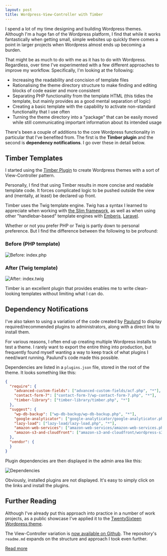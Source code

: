 ```yaml
---
layout: post
title: Wordpress-View-Controller with Timber
---
```


I spend a lot of my time designing and building Wordpress themes. Although I'm a huge fan of the Wordpress platform, I find that while it works fantastically when getting small, simple websites up quickly there comes a point in larger projects when Wordpress almost ends up becoming a burden.

That might be as much to do with me as it has to do with Wordpress. Regardless, over time I've experimented with a few different approaches to improve my workflow. Specifically, I'm looking at the following:

* Increasing the readability and concision of template files
* Rationalising the theme directory structure to make finding and editing blocks of code easier and more consistent
* Separating PHP functionality from the template HTML (this tidies the template, but mainly provides as a good mental separation of logic)
* Creating a basic template with the capability to activate non-standard functionality that I use often
* Turning the theme directory into a "package" that can be easily moved while still communicating important information about its intended usage

There's been a couple of additions to the core Wordpress functionality in particular that I've benefited from. The first is the **Timber plugin** and the second is **dependency notifications**. I go over these in detail below.

## Timber Templates
I started using the [Timber Plugin](https://github.com/jarednova/timber) to create Wordpress themes with a sort of View-Controller pattern.

Personally, I find that using Timber results in more concise and readable template code. It forces complicated logic to be pushed outside the view and (mentally, at least) be declared up front.

Timber uses the Twig template engine. Twig has a syntax I learned to appreciate when working with [the Slim framework](http://www.slimframework.com), as well as when using other "handlebar-based" template engines with [Emberjs](http://emberjs.com), [Laravel](https://laravel.com).

Whether or not you prefer PHP or Twig is partly down to personal preference. But I find the difference between the following to be profound:

### Before (PHP template)

![Before: index.php][wp_vc_php]

### After (Twig template)

![After: index.twig][wp_vc_twig]

Timber is an excellent plugin that provides enables me to write clean-looking templates without limiting what I can do.

## Dependency Notifications
I've also taken to using a variation of the code created by [Paulund](http://www.paulund.co.uk/theme-users-required-plugins) to display required/recommended plugins to administrators, along with a direct link to install them.

For various reasons, I often end up creating multiple Wordpress installs to test a theme. I rarely want to export the entire thing into production, but frequently found myself wanting a way to keep track of what plugins I need/want running. Paulund's code made this possible.

Dependencies are listed in a `plugins.json` file, stored in the root of the theme. It looks something like this:

```json
{
  "require": {
    "advanced-custom-fields": ["advanced-custom-fields/acf.php", "*"],
    "contact-form-7": ["contact-form-7/wp-contact-form-7.php", "*"],
    "timber-library": ["timber-library/timber.php", "*"]
  },
  "suggest": {
    "wp-db-backup": ["wp-db-backup/wp-db-backup.php", "*"],
    "google-analyticator": ["google-analyticator/google-analyticator.php", "*"],
    "lazy-load": ["lazy-load/lazy-load.php", "*"],
    "amazon-web-services": ["amazon-web-services/amazon-web-services.php", "*"],
    "amazon-s3-and-cloudfront": ["amazon-s3-and-cloudfront/wordpress-s3.php", "*"]
  },
  "vendor": {
  }
}
```

Plugin dependencies are then displayed in the admin area like this:

![Dependencies][wp_vc_dependencies]

Obviously, installed plugins are not displayed. It's easy to simply click on the links and install the plugins.  

## Further Reading
Although I've already put this approach into practice in a number of work projects, as a public showcase I've applied it to the [TwentySixteen Wordpress theme](https://github.com/WordPress/twentysixteen).

The View-Controller variation is [now available on Github](https://github.com/fiveid/fiveid-vc-twentysixteen). The repository's `readme.md` expands on the structure and approach I took even further.

[Read more](https://github.com/fiveid/fiveid-vc-twentysixteen)

[wp_vc_php]: http://deadlamb.co.uk/portfolio/images/resources/wp-vc-theme_php.png "index.php"

[wp_vc_twig]: http://deadlamb.co.uk/portfolio/images/resources/wp-vc-theme_twig.png "index.php"

[wp_vc_dependencies]: http://deadlamb.co.uk/portfolio/images/resources/wp-vc-theme_dependencies.png "Theme dependency notices"
